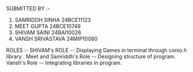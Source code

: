 SUBMITTED BY :- 
1) SAMRIDDH SINHA 24BCE11123
2) MEET GUPTA 24BCE10749
3) SHIVAM SAINI 24BAI10026
4) VANSH SRIVASTAVA 24MIP10080

ROLES :- 
SHIVAM's ROLE -- Displaying Games in terminal through conio.h library .
Meet and Samriddh's Role -- Designing structure  of program.
Vansh's Role -- Integrating libraries in program.

